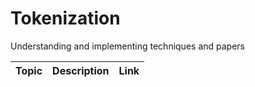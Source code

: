 # Tokenization
Understanding and implementing techniques and papers

Topic|Description|Link
---|---|---

